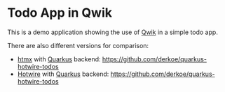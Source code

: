 # Todo App in Qwik

This is a demo application showing the use of [Qwik](https://htmx.org/) in a simple todo app.

There are also different versions for comparison:

- [htmx](https://htmx.org/) with [Quarkus](https://quarkus.dev) backend: https://github.com/derkoe/quarkus-hotwire-todos
- [Hotwire](https://hotwire.dev/) with [Quarkus](https://quarkus.dev) backend: https://github.com/derkoe/quarkus-hotwire-todos
